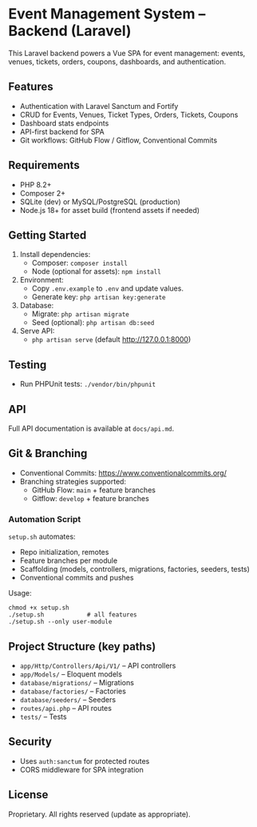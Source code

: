 # Event Management System – Backend (Laravel)

This Laravel backend powers a Vue SPA for event management: events, venues, tickets, orders, coupons, dashboards, and authentication.

## Features
- Authentication with Laravel Sanctum and Fortify
- CRUD for Events, Venues, Ticket Types, Orders, Tickets, Coupons
- Dashboard stats endpoints
- API-first backend for SPA
- Git workflows: GitHub Flow / Gitflow, Conventional Commits

## Requirements
- PHP 8.2+
- Composer 2+
- SQLite (dev) or MySQL/PostgreSQL (production)
- Node.js 18+ for asset build (frontend assets if needed)

## Getting Started
1. Install dependencies:
   - Composer: `composer install`
   - Node (optional for assets): `npm install`
2. Environment:
   - Copy `.env.example` to `.env` and update values.
   - Generate key: `php artisan key:generate`
3. Database:
   - Migrate: `php artisan migrate`
   - Seed (optional): `php artisan db:seed`
4. Serve API:
   - `php artisan serve` (default http://127.0.0.1:8000)

## Testing
- Run PHPUnit tests: `./vendor/bin/phpunit`

## API
Full API documentation is available at `docs/api.md`.

## Git & Branching
- Conventional Commits: https://www.conventionalcommits.org/
- Branching strategies supported:
  - GitHub Flow: `main` + feature branches
  - Gitflow: `develop` + feature branches

### Automation Script
`setup.sh` automates:
- Repo initialization, remotes
- Feature branches per module
- Scaffolding (models, controllers, migrations, factories, seeders, tests)
- Conventional commits and pushes

Usage:
```
chmod +x setup.sh
./setup.sh            # all features
./setup.sh --only user-module
```

## Project Structure (key paths)
- `app/Http/Controllers/Api/V1/` – API controllers
- `app/Models/` – Eloquent models
- `database/migrations/` – Migrations
- `database/factories/` – Factories
- `database/seeders/` – Seeders
- `routes/api.php` – API routes
- `tests/` – Tests

## Security
- Uses `auth:sanctum` for protected routes
- CORS middleware for SPA integration

## License
Proprietary. All rights reserved (update as appropriate).
